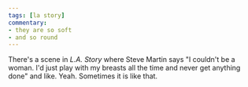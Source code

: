 ```yaml
---
tags: [la story]
commentary:
- they are so soft
- and so round
---
```


There's a scene in _L.A. Story_ where Steve Martin says "I couldn't be a woman. I'd just play with my breasts all the time and never get anything done" and like. Yeah. Sometimes it is like that.
